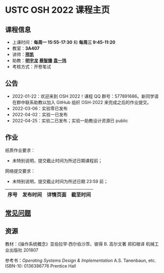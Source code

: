 # USTC OSH 2022 课程主页

## 课程信息

- 上课时间：**每周一 15:55-17:30** 和 **每周三 9:45-11:20**
- 教室：**3A407**
- 讲师：[**邢凯**](mailto:kxing@ustc.edu.cn)
- 助教：[**明宇龙**](mailto:osh-2022-ta@myl7.org) [**蔡智臻**](mailto:carbyne@mail.ustc.edu.cn) [**袁一玮**](mailto:osh@yyw.moe)
- 考核方式：开卷笔试

## 公告

- 2022-01-22：欢迎来到 OSH 2022！课程 QQ 群号：577891686。新同学请在群中联系助教以加入 GitHub 组织 OSH-2022 来完成之后的作业提交。
- 2022-03-06：实验零已发布
- 2022-04-02：实验一已发布
- 2022-04-25：实验二已发布；实验一助教设计资源已 public

## 作业

纸质作业要求：

- 未特别说明，提交截止时间为所述日期课程前；

网络提交要求：

- 未特别说明，提交截止时间为所述日期 23:59 前；

| 序号 | 发布时间 | 详情页面 | 截至时间 |
| ---- | -------- | -------- | -------- |

## [常见问题](faq/)

## 资源

教材：《操作系统概念》亚伯拉罕·西尔伯沙茨、彼得 B. 高尔文著 郑扣根译 机械工业出版社 201807

参考书：_Operating Systems Design & Implementation_ A.S. Tanenbaun, etc. ISBN-10: 0136386776 Prentice Hall
